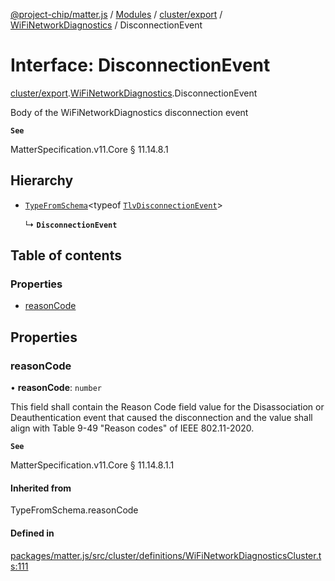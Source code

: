 [@project-chip/matter.js](../README.md) / [Modules](../modules.md) / [cluster/export](../modules/cluster_export.md) / [WiFiNetworkDiagnostics](../modules/cluster_export.WiFiNetworkDiagnostics.md) / DisconnectionEvent

# Interface: DisconnectionEvent

[cluster/export](../modules/cluster_export.md).[WiFiNetworkDiagnostics](../modules/cluster_export.WiFiNetworkDiagnostics.md).DisconnectionEvent

Body of the WiFiNetworkDiagnostics disconnection event

**`See`**

MatterSpecification.v11.Core § 11.14.8.1

## Hierarchy

- [`TypeFromSchema`](../modules/tlv_export.md#typefromschema)\<typeof [`TlvDisconnectionEvent`](../modules/cluster_export.WiFiNetworkDiagnostics.md#tlvdisconnectionevent)\>

  ↳ **`DisconnectionEvent`**

## Table of contents

### Properties

- [reasonCode](cluster_export.WiFiNetworkDiagnostics.DisconnectionEvent.md#reasoncode)

## Properties

### reasonCode

• **reasonCode**: `number`

This field shall contain the Reason Code field value for the Disassociation or Deauthentication event that
caused the disconnection and the value shall align with Table 9-49 "Reason codes" of IEEE 802.11-2020.

**`See`**

MatterSpecification.v11.Core § 11.14.8.1.1

#### Inherited from

TypeFromSchema.reasonCode

#### Defined in

[packages/matter.js/src/cluster/definitions/WiFiNetworkDiagnosticsCluster.ts:111](https://github.com/project-chip/matter.js/blob/6d3b6a5d957d88a9231d6ecab4bb41f8133112be/packages/matter.js/src/cluster/definitions/WiFiNetworkDiagnosticsCluster.ts#L111)
